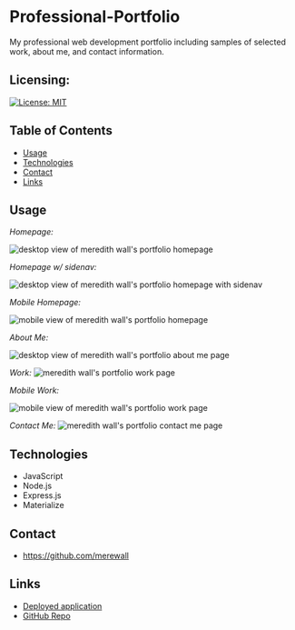 # Professional-Portfolio

My professional web development portfolio including samples of selected work, about me, and contact information.

## Licensing:

[![License: MIT](https://img.shields.io/badge/License-MIT-yellow.svg)](https://opensource.org/licenses/MIT)

## Table of Contents

- [Usage](#Usage)
- [Technologies](#Technologies)
- [Contact](#Contact)
- [Links](#Links)

## Usage

_Homepage:_

![desktop view of meredith wall's portfolio homepage](./public/assets/images/homepage.PNG)

_Homepage w/ sidenav:_

![desktop view of meredith wall's portfolio homepage with sidenav](./public/assets/images/homepage-sidenav.PNG)

_Mobile Homepage:_

![mobile view of meredith wall's portfolio homepage](./public/assets/images/mobile-homepage.jpg)

_About Me:_

![desktop view of meredith wall's portfolio about me page](./public/assets/images/about-me.PNG)

_Work:_
![meredith wall's portfolio work page](./public/assets/images/work.PNG)

_Mobile Work:_

![mobile view of meredith wall's portfolio work page](./public/assets/images/mobile-work.jpg)

_Contact Me:_
![meredith wall's portfolio contact me page](./public/assets/images/contact.PNG)

## Technologies

- JavaScript
- Node.js
- Express.js
- Materialize

## Contact

- https://github.com/merewall

## Links

- [Deployed application](https://meredithwall.herokuapp.com/)
- [GitHub Repo](https://github.com/merewall/Professional-Portfolio)

